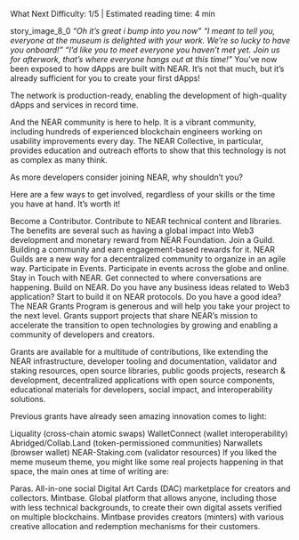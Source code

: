 What Next
Difficulty: 1/5 | Estimated reading time: 4 min

story_image_8_0
_“Oh it’s great i bump into you now”_ _“I meant to tell you, everyone at the museum is delighted with your work. We’re so lucky to have you onboard!”_ _“I’d like you to meet everyone you haven’t met yet. Join us for afterwork, that’s where everyone hangs out at this time!”_
You’ve now been exposed to how dApps are built with NEAR. It’s not that much, but it’s already sufficient for you to create your first dApps!

The network is production-ready, enabling the development of high-quality dApps and services in record time.

And the NEAR community is here to help. It is a vibrant community, including hundreds of experienced blockchain engineers working on usability improvements every day. The NEAR Collective, in particular, provides education and outreach efforts to show that this technology is not as complex as many think.

As more developers consider joining NEAR, why shouldn’t you?

Here are a few ways to get involved, regardless of your skills or the time you have at hand. It’s worth it!

Become a Contributor. Contribute to NEAR technical content and libraries. The benefits are several such as having a global impact into Web3 development and monetary reward from NEAR Foundation.
Join a Guild. Building a community and earn engagement-based rewards for it. NEAR Guilds are a new way for a decentralized community to organize in an agile way. Participate in Events.
Participate in events across the globe and online.
Stay in Touch with NEAR. Get connected to where conversations are happening.
Build on NEAR. Do you have any business ideas related to Web3 application? Start to build it on NEAR protocols.
Do you have a good idea? The NEAR Grants Program is generous and will help you take your project to the next level. Grants support projects that share NEAR’s mission to accelerate the transition to open technologies by growing and enabling a community of developers and creators.

Grants are available for a multitude of contributions, like extending the NEAR infrastructure, developer tooling and documentation, validator and staking resources, open source libraries, public goods projects, research & development, decentralized applications with open source components, educational materials for developers, social impact, and interoperability solutions.

Previous grants have already seen amazing innovation comes to light:

Liquality (cross-chain atomic swaps)
WalletConnect (wallet interoperability)
Abridged/Collab.Land (token-permissioned communities)
Narwallets (browser wallet)
NEAR-Staking.com (validator resources)
If you liked the meme museum theme, you might like some real projects happening in that space, the main ones at time of writing are:

Paras. All-in-one social Digital Art Cards (DAC) marketplace for creators and collectors.
Mintbase. Global platform that allows anyone, including those with less technical backgrounds, to create their own digital assets verified on multiple blockchains. Mintbase provides creators (minters) with various creative allocation and redemption mechanisms for their customers.
